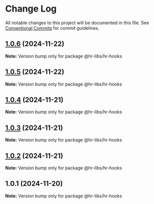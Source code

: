 # Change Log

All notable changes to this project will be documented in this file.
See [Conventional Commits](https://conventionalcommits.org) for commit guidelines.

## [1.0.6](https://github.com/henry940812/hr-libss/compare/@hr-libs/hr-hooks@1.0.5...@hr-libs/hr-hooks@1.0.6) (2024-11-22)

**Note:** Version bump only for package @hr-libs/hr-hooks





## [1.0.5](https://github.com/henry940812/hr-libss/compare/@hr-libs/hr-hooks@1.0.4...@hr-libs/hr-hooks@1.0.5) (2024-11-22)

**Note:** Version bump only for package @hr-libs/hr-hooks





## [1.0.4](https://github.com/henry940812/hr-libss/compare/@hr-libs/hr-hooks@1.0.2...@hr-libs/hr-hooks@1.0.4) (2024-11-21)

**Note:** Version bump only for package @hr-libs/hr-hooks





## [1.0.3](https://github.com/henry940812/hr-libss/compare/@hr-libs/hr-hooks@1.0.2...@hr-libs/hr-hooks@1.0.3) (2024-11-21)

**Note:** Version bump only for package @hr-libs/hr-hooks





## [1.0.2](https://github.com/henry940812/hr-libss/compare/@hr-libs/hr-hooks@1.0.1...@hr-libs/hr-hooks@1.0.2) (2024-11-21)

**Note:** Version bump only for package @hr-libs/hr-hooks





## 1.0.1 (2024-11-20)

**Note:** Version bump only for package @hr-libs/hr-hooks
